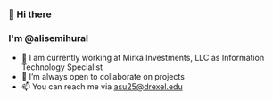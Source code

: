 ### 👋 Hi there 
### I'm @alisemihural

- 🔭 I am currently working at Mirka Investments, LLC as Information Technology Specialist
- 👯 I’m always open to collaborate on projects
- 📫 You can reach me via asu25@drexel.edu

<!-- 🌱 I’m currently learning about langchain -->

<!--
**alisemihural/alisemihural** is a ✨ _special_ ✨ repository because its `README.md` (this file) appears on your GitHub profile.

Here are some ideas to get you started:

- 🔭 I’m currently working on ...
- 🌱 I’m currently learning ...
- 👯 I’m looking to collaborate on ...
- 🤔 I’m looking for help with ...
- 💬 Ask me about ...
- 📫 How to reach me: ...
- 😄 Pronouns: ...
- ⚡ Fun fact: ...
-->
